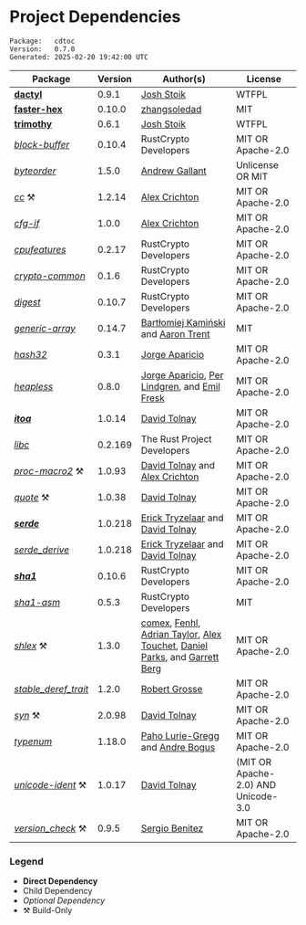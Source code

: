 # Project Dependencies
    Package:   cdtoc
    Version:   0.7.0
    Generated: 2025-02-20 19:42:00 UTC

| Package | Version | Author(s) | License |
| ---- | ---- | ---- | ---- |
| [**dactyl**](https://github.com/Blobfolio/dactyl) | 0.9.1 | [Josh Stoik](mailto:josh@blobfolio.com) | WTFPL |
| [**faster-hex**](https://github.com/NervosFoundation/faster-hex) | 0.10.0 | [zhangsoledad](mailto:787953403@qq.com) | MIT |
| [**trimothy**](https://github.com/Blobfolio/trimothy) | 0.6.1 | [Josh Stoik](mailto:josh@blobfolio.com) | WTFPL |
| [_block-buffer_](https://github.com/RustCrypto/utils) | 0.10.4 | RustCrypto Developers | MIT OR Apache-2.0 |
| [_byteorder_](https://github.com/BurntSushi/byteorder) | 1.5.0 | [Andrew Gallant](mailto:jamslam@gmail.com) | Unlicense OR MIT |
| [_cc_](https://github.com/rust-lang/cc-rs) ⚒️ | 1.2.14 | [Alex Crichton](mailto:alex@alexcrichton.com) | MIT OR Apache-2.0 |
| [_cfg-if_](https://github.com/alexcrichton/cfg-if) | 1.0.0 | [Alex Crichton](mailto:alex@alexcrichton.com) | MIT OR Apache-2.0 |
| [_cpufeatures_](https://github.com/RustCrypto/utils) | 0.2.17 | RustCrypto Developers | MIT OR Apache-2.0 |
| [_crypto-common_](https://github.com/RustCrypto/traits) | 0.1.6 | RustCrypto Developers | MIT OR Apache-2.0 |
| [_digest_](https://github.com/RustCrypto/traits) | 0.10.7 | RustCrypto Developers | MIT OR Apache-2.0 |
| [_generic-array_](https://github.com/fizyk20/generic-array.git) | 0.14.7 | [Bartłomiej Kamiński](mailto:fizyk20@gmail.com) and [Aaron Trent](mailto:novacrazy@gmail.com) | MIT |
| [_hash32_](https://github.com/japaric/hash32) | 0.3.1 | [Jorge Aparicio](mailto:jorge@japaric.io) | MIT OR Apache-2.0 |
| [_heapless_](https://github.com/rust-embedded/heapless) | 0.8.0 | [Jorge Aparicio](mailto:jorge@japaric.io), [Per Lindgren](mailto:per.lindgren@ltu.se), and [Emil Fresk](mailto:emil.fresk@gmail.com) | MIT OR Apache-2.0 |
| [**_itoa_**](https://github.com/dtolnay/itoa) | 1.0.14 | [David Tolnay](mailto:dtolnay@gmail.com) | MIT OR Apache-2.0 |
| [_libc_](https://github.com/rust-lang/libc) | 0.2.169 | The Rust Project Developers | MIT OR Apache-2.0 |
| [_proc-macro2_](https://github.com/dtolnay/proc-macro2) ⚒️ | 1.0.93 | [David Tolnay](mailto:dtolnay@gmail.com) and [Alex Crichton](mailto:alex@alexcrichton.com) | MIT OR Apache-2.0 |
| [_quote_](https://github.com/dtolnay/quote) ⚒️ | 1.0.38 | [David Tolnay](mailto:dtolnay@gmail.com) | MIT OR Apache-2.0 |
| [**_serde_**](https://github.com/serde-rs/serde) | 1.0.218 | [Erick Tryzelaar](mailto:erick.tryzelaar@gmail.com) and [David Tolnay](mailto:dtolnay@gmail.com) | MIT OR Apache-2.0 |
| [_serde_derive_](https://github.com/serde-rs/serde) | 1.0.218 | [Erick Tryzelaar](mailto:erick.tryzelaar@gmail.com) and [David Tolnay](mailto:dtolnay@gmail.com) | MIT OR Apache-2.0 |
| [**_sha1_**](https://github.com/RustCrypto/hashes) | 0.10.6 | RustCrypto Developers | MIT OR Apache-2.0 |
| [_sha1-asm_](https://github.com/RustCrypto/asm-hashes) | 0.5.3 | RustCrypto Developers | MIT |
| [_shlex_](https://github.com/comex/rust-shlex) ⚒️ | 1.3.0 | [comex](mailto:comexk@gmail.com), [Fenhl](mailto:fenhl@fenhl.net), [Adrian Taylor](mailto:adetaylor@chromium.org), [Alex Touchet](mailto:alextouchet@outlook.com), [Daniel Parks](mailto:dp&#43;git@oxidized.org), and [Garrett Berg](mailto:googberg@gmail.com) | MIT OR Apache-2.0 |
| [_stable_deref_trait_](https://github.com/storyyeller/stable_deref_trait) | 1.2.0 | [Robert Grosse](mailto:n210241048576@gmail.com) | MIT OR Apache-2.0 |
| [_syn_](https://github.com/dtolnay/syn) ⚒️ | 2.0.98 | [David Tolnay](mailto:dtolnay@gmail.com) | MIT OR Apache-2.0 |
| [_typenum_](https://github.com/paholg/typenum) | 1.18.0 | [Paho Lurie-Gregg](mailto:paho@paholg.com) and [Andre Bogus](mailto:bogusandre@gmail.com) | MIT OR Apache-2.0 |
| [_unicode-ident_](https://github.com/dtolnay/unicode-ident) ⚒️ | 1.0.17 | [David Tolnay](mailto:dtolnay@gmail.com) | (MIT OR Apache-2.0) AND Unicode-3.0 |
| [_version_check_](https://github.com/SergioBenitez/version_check) ⚒️ | 0.9.5 | [Sergio Benitez](mailto:sb@sergio.bz) | MIT OR Apache-2.0 |

### Legend

* **Direct Dependency**
* Child Dependency
* _Optional Dependency_
* ⚒️ Build-Only

